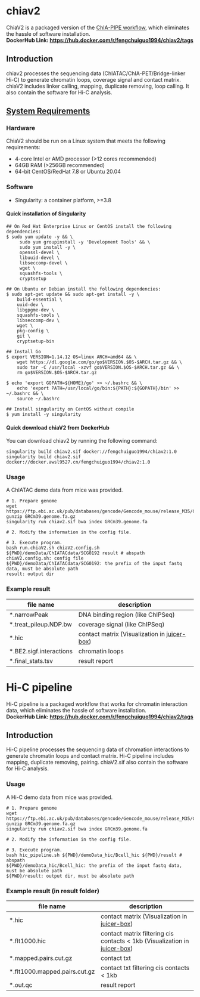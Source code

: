 # chiav2

ChiaV2 is a packaged version of the [ChIA-PIPE workflow](https://github.com/TheJacksonLaboratory/ChIA-PIPE), which eliminates the hassle of software installation. <br/>
**DockerHub Link: https://hub.docker.com/r/fengchuiguo1994/chiav2/tags**

##  Introduction
chiav2 processes the sequencing data (ChIATAC/ChIA-PET/Bridge-linker Hi-C) to generate chromatin loops, coverage signal and contact matrix. chiaV2 includes linker calling, mapping, duplicate removing, loop calling. It also contain the software for Hi-C analysis.

##  [System Requirements](https://sylabs.io/guides/3.8/admin-guide/installation.html)
###   Hardware
ChiaV2 should be run on a Linux system that meets the following requirements:
* 4-core Intel or AMD processor (>12 cores recommended)
* 64GB RAM (>256GB recommended)
* 64-bit CentOS/RedHat 7.8 or Ubuntu 20.04

###   Software
* Singularity: a container platform, >=3.8

####   Quick installation of Singularity
```
## On Red Hat Enterprise Linux or CentOS install the following dependencies:
$ sudo yum update -y && \
     sudo yum groupinstall -y 'Development Tools' && \
     sudo yum install -y \
     openssl-devel \
     libuuid-devel \
     libseccomp-devel \
     wget \
     squashfs-tools \
     cryptsetup

## On Ubuntu or Debian install the following dependencies:
$ sudo apt-get update && sudo apt-get install -y \
    build-essential \
    uuid-dev \
    libgpgme-dev \
    squashfs-tools \
    libseccomp-dev \
    wget \
    pkg-config \
    git \
    cryptsetup-bin

## Install Go
$ export VERSION=1.14.12 OS=linux ARCH=amd64 && \
    wget https://dl.google.com/go/go$VERSION.$OS-$ARCH.tar.gz && \
    sudo tar -C /usr/local -xzvf go$VERSION.$OS-$ARCH.tar.gz && \
    rm go$VERSION.$OS-$ARCH.tar.gz

$ echo 'export GOPATH=${HOME}/go' >> ~/.bashrc && \
    echo 'export PATH=/usr/local/go/bin:${PATH}:${GOPATH}/bin' >> ~/.bashrc && \
    source ~/.bashrc

## Install singularity on CentOS without compile
$ yum install -y singularity
```

####   Quick download chiaV2 from DockerHub
You can download chiav2 by running the following command:
```
singularity build chiav2.sif docker://fengchuiguo1994/chiav2:1.0
singularity build chiav2.sif docker://docker.awsl9527.cn/fengchuiguo1994/chiav2:1.0
```


### Usage
A ChIATAC demo data from mice was provided.
```
# 1. Prepare genome
wget https://ftp.ebi.ac.uk/pub/databases/gencode/Gencode_mouse/release_M35/GRCm39.genome.fa.gz
gunzip GRCm39.genome.fa.gz
singularity run chiav2.sif bwa index GRCm39.genome.fa

# 2. Modify the information in the config file.

# 3. Execute program.
bash run.chiaV2.sh chiaV2.config.sh ${PWD}/demoData/ChIATACdata/SCG0192 result # abspath
chiaV2.config.sh: config file
${PWD}/demoData/ChIATACdata/SCG0192: the prefix of the input fastq data, must be absolute path
result: output dir
```

###   Example result
| file name | description |
| ----------- | ----------- |
| *.narrowPeak | DNA binding region (like ChIPSeq) |
| *.treat_pileup.NDP.bw | coverage signal (like ChIPSeq) |
| *.hic | contact matrix (Visualization in [juicer-box](https://aidenlab.org/juicebox/))|
| *.BE2.sigf.interactions | chromatin loops |
| *.final_stats.tsv | result report |


# Hi-C pipeline

Hi-C pipeline is a packaged workflow that works for chromatin interaction data, which eliminates the hassle of software installation. <br/>
**DockerHub Link: https://hub.docker.com/r/fengchuiguo1994/chiav2/tags**

##  Introduction
Hi-C pipeline processes the sequencing data of chromation interactions to generate chromatin loops and contact matrix. Hi-C pipeline includes mapping, duplicate removing, pairing. chiaV2.sif also contain the software for Hi-C analysis.


### Usage
A Hi-C demo data from mice was provided.
```
# 1. Prepare genome
wget https://ftp.ebi.ac.uk/pub/databases/gencode/Gencode_mouse/release_M35/GRCm39.genome.fa.gz
gunzip GRCm39.genome.fa.gz
singularity run chiav2.sif bwa index GRCm39.genome.fa

# 2. Modify the information in the config file.

# 3. Execute program.
bash hic_pipeline.sh ${PWD}/demoData_hic/Bcell_hic ${PWD}/result # abspath
${PWD}/demoData_hic/Bcell_hic: the prefix of the input fastq data, must be absolute path
${PWD}/result: output dir, must be absolute path
```

###   Example result (in result folder)
| file name | description |
| ----------- | ----------- |
| *.hic | contact matrix (Visualization in [juicer-box](https://aidenlab.org/juicebox/))|
| *.flt1000.hic | contact matrix filtering cis contacts < 1kb (Visualization in [juicer-box](https://aidenlab.org/juicebox/))|
| *.mapped.pairs.cut.gz | contact txt|
| *.flt1000.mapped.pairs.cut.gz | contact txt filtering cis contacts < 1kb |
| *.out.qc | result report |

